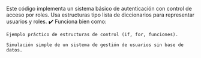 Este código implementa un sistema básico de autenticación con control de acceso por roles. Usa estructuras tipo lista de diccionarios para representar usuarios y roles.
✔️ Funciona bien como:

    Ejemplo práctico de estructuras de control (if, for, funciones).

    Simulación simple de un sistema de gestión de usuarios sin base de datos.
